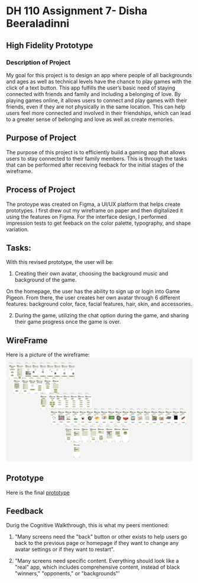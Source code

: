 # DH 110 Assignment 7- Disha Beeraladinni

## High Fidelity Prototype

### Description of Project
My goal for this project is to design an app where people of all backgrounds and ages as well as technical levels have the chance to play games with the click of a text button. This app fulfills the user’s basic need of staying connected with friends and family and including a belonging of love. By playing games online, it allows users to connect and play games with their friends, even if they are not physically in the same location. This can help users feel more connected and involved in their friendships, which can lead to a greater sense of belonging and love as well as create memories.

## Purpose of Project
The purpose of this project is to efficiently build a gaming app that allows users to stay connected to their family members. This is through the tasks that can be performed after receiving feeback for the initial stages of the wireframe. 

## Process of Project
The protoype was created on Figma, a UI/UX platform that helps create prototypes. I first drew out my wireframe on paper and then digitalized it using the features on Figma. For the interface design, I performed impression tests to get feeback on the color palette, typography, and shape variation. 

## Tasks:
With this revised prototype, the user will be:
1. Creating their own avatar, choosing the background music and background of the game. 

On the homepage, the user has the ability to sign up or login into Game Pigeon. From there, the user creates her own avatar through 6 different features: background color, face, facial features, hair, skin, and accessories.

2. During the game, utilizing the chat option during the game, and sharing their game progress once the game is over.

## WireFrame
Here is a picture of the wireframe:
![prototype](prototype.png)

## Prototype
Here is the final [prototype](https://www.figma.com/proto/zk5Wfaqx0rUgu1ntqOQqnz/high-fidelity-prototype?type=design&node-id=9-126&scaling=min-zoom&page-id=0%3A1&starting-point-node-id=9%3A126&show-proto-sidebar=1)

## Feedback

Durig the Cognitive Walkthrough, this is what my peers mentioned:

1. "Many screens need the "back" button or other exists to help users go back to the previous page or homepage if they want to change any avatar settings or if they want to restart". 


2. "Many screens need specific content. Everything should look like a "real" app, which includes comprehensive content, instead of black "winners," "opponents," or "backgrounds"'

